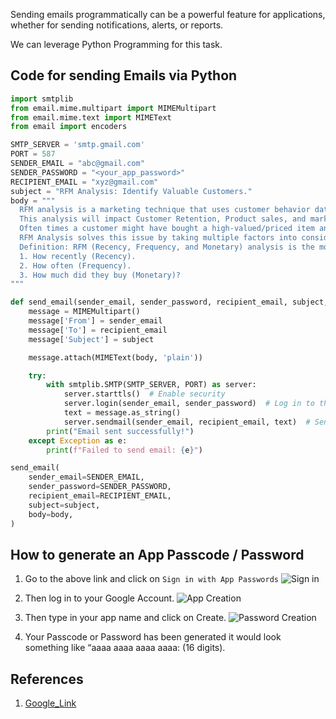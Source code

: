Sending emails programmatically can be a powerful feature for applications, whether for sending notifications, alerts, or reports.

We can leverage Python Programming for this task.

## Code for sending Emails via Python

```python
import smtplib
from email.mime.multipart import MIMEMultipart
from email.mime.text import MIMEText
from email import encoders

SMTP_SERVER = 'smtp.gmail.com'
PORT = 587
SENDER_EMAIL = "abc@gmail.com"
SENDER_PASSWORD = "<your_app_password>"
RECIPIENT_EMAIL = "xyz@gmail.com"
subject = "RFM Analysis: Identify Valuable Customers."
body = """
  RFM analysis is a marketing technique that uses customer behavior data to identify and target the most valuable customers. RFM stands for recency, frequency, and monetary value.
  This analysis will impact Customer Retention, Product sales, and marketing too.
  Often times a customer might have bought a high-valued/priced item and then after that, he might have not purchased anything and he might become the highest sales-valued customer.
  RFM Analysis solves this issue by taking multiple factors into consideration
  Definition: RFM (Recency, Frequency, and Monetary) analysis is the most simple and proven technique used by marketing people for customer segmentation.
  1. How recently (Recency).
  2. How often (Frequency).
  3. How much did they buy (Monetary)?
"""

def send_email(sender_email, sender_password, recipient_email, subject, body, attachment_path=None):
    message = MIMEMultipart()
    message['From'] = sender_email
    message['To'] = recipient_email
    message['Subject'] = subject

    message.attach(MIMEText(body, 'plain'))

    try:
        with smtplib.SMTP(SMTP_SERVER, PORT) as server:
            server.starttls()  # Enable security
            server.login(sender_email, sender_password)  # Log in to the server
            text = message.as_string()
            server.sendmail(sender_email, recipient_email, text)  # Send email
        print("Email sent successfully!")
    except Exception as e:
        print(f"Failed to send email: {e}")

send_email(
    sender_email=SENDER_EMAIL,
    sender_password=SENDER_PASSWORD,
    recipient_email=RECIPIENT_EMAIL,
    subject=subject,
    body=body,
)
```

## How to generate an App Passcode / Password

1. Go to the above link and click on ```Sign in with App Passwords```
![Sign in](https://miro.medium.com/v2/resize:fit:828/format:webp/1*x_7-n3sbzxwS0ZZVbHa9iw.png)

2. Then log in to your Google Account.
![App Creation](https://miro.medium.com/v2/resize:fit:828/format:webp/1*8FWbjE7YNJfUGv_auKOnow.png)

3. Then type in your app name and click on Create.
![Password Creation](https://miro.medium.com/v2/resize:fit:720/format:webp/1*5yarOX3qGwvVT0l1QjAyZw.png)

4. Your Passcode or Password has been generated it would look something like “aaaa aaaa aaaa aaaa: (16 digits).

## References

1. [Google_Link](https://support.google.com/accounts/answer/185833?visit_id=638582879170443332-748898673&p=InvalidSecondFactor&rd=1)